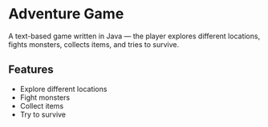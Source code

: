 # Adventure Game

A text-based game written in Java — the player explores different locations, fights monsters, collects items, and tries to survive.

## Features
- Explore different locations
- Fight monsters
- Collect items
- Try to survive
